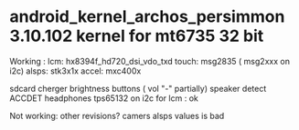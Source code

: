 # android_kernel_archos_persimmon 3.10.102 kernel for mt6735 32 bit

Working :
lcm:
hx8394f_hd720_dsi_vdo_txd
touch:
msg2835 ( msg2xxx on i2c)
alsps:
stk3x1x
accel:
mxc400x

sdcard
cherger
brightness
buttons ( vol "-" partially)
speaker
detect ACCDET
headphones
tps65132 on i2c for lcm : ok

Not working:
other revisions?
camers
alsps values is bad

